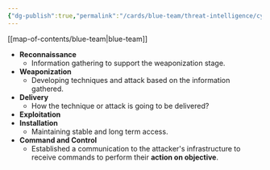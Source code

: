 ```yaml
---
{"dg-publish":true,"permalink":"/cards/blue-team/threat-intelligence/cyber-kill-chain/"}
---
```


[[map-of-contents/blue-team\|blue-team]]

- **Reconnaissance**
	- Information gathering to support the weaponization stage.
- **Weaponization**
	- Developing techniques and attack based on the information gathered.
- **Delivery**
	- How the technique or attack is going to be delivered?
- **Exploitation**
- **Installation**
	- Maintaining stable and long term access.
- **Command and Control**
	- Established a communication to the attacker's infrastructure to receive commands to perform their **action on objective**.
